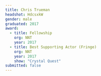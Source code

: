 ```yaml
---
title: Chris Trueman
headshot: HdcsxkW
gender: male
graduated: 2017
award: 
  - title: Fellowship
    org: NNT
    year: 2017
  - title: Best Supporting Actor (Fringe)
    org: NNT
    year: 2017 
    show: "Crystal Quest"
submitted: false
---
```

